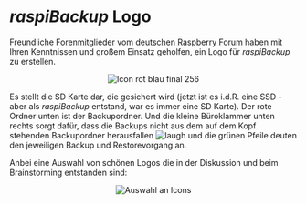 # *raspiBackup* Logo


Freundliche [Forenmitglieder](https://forum-raspberrypi.de/forum/thread/59343-wer-hat-lust-und-zeit-ein-schoeneres-icon-fuer-den-raspibackup-installer-fuer-ub/) vom [deutschen Raspberry Forum](https://forum-raspberrypi.de/forum/) haben mit Ihren Kenntnissen und großem Einsatz geholfen, ein Logo für *raspiBackup* zu erstellen.

<center>

![Icon rot blau final 256](images/icons/Icon_rot_blau_final_256.png)
</center>

Es stellt die SD Karte dar, die gesichert wird (jetzt ist es i.d.R. eine SSD -
aber als *raspiBackup* entstand, war es immer eine SD Karte). Der rote Ordner
unten ist der Backupordner. Und die kleine Büroklammer unten rechts sorgt dafür,
dass die Backups nicht aus dem auf dem Kopf stehenden Backupordner herausfallen
![laugh](images/icons/laugh.gif) und die grünen Pfeile deuten den jeweiligen Backup und Restorevorgang an.

Anbei eine Auswahl von schönen Logos die in der Diskussion und beim Brainstorming entstanden sind:

<center>

![Auswahl an Icons](images/icons/icon-collection.png)
</center>

[.status]: rst
[.source]: https://www.linux-tips-and-tricks.de/de/raspibackupcategoried/653-raqspibackup-has-a-new-logo
[.source]: https://www.linux-tips-and-tricks.de/en/raspibackupcategorye/654-raspibackup-has-a-new-logo
